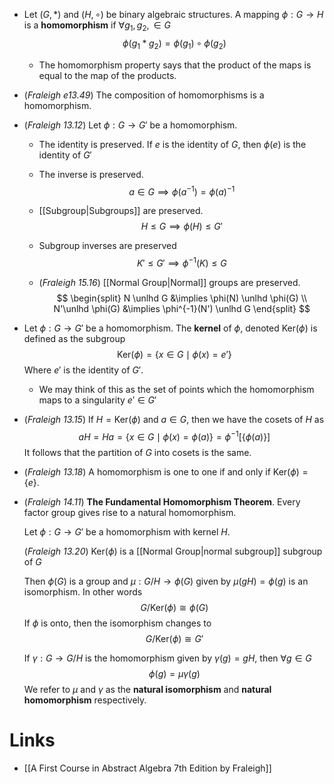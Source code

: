 * Let $(G,\ast)$ and $(H,\circ)$ be binary algebraic structures. A mapping $\phi: G\to H$ is a **homomorphism** if $\forall g_1,g_2,\in G$ 
  $$
  \phi(g_1\ast g_2)=\phi(g_1)\circ \phi(g_2)
  $$
  
	* The homomorphism property says that the product of the maps is equal to the map of the products.

* (*Fraleigh e13.49*) The composition of homomorphisms is a homomorphism.
* (*Fraleigh 13.12*) Let $\phi:G\to G'$ be a homomorphism.
	* The identity is preserved. If $e$ is the identity of $G$, then $\phi(e)$ is the identity of $G'$
	* The inverse is preserved. 
	  $$
	  a\in G\implies \phi(a^{-1})=\phi(a)^{-1}
	  $$
	* [[Subgroup|Subgroups]] are preserved. 
	  $$
	  H\le G\implies \phi(H)\le G'
	  $$
	* Subgroup inverses are preserved 
	  $$
	  K'\le G'\implies \phi^{-1}(K)\le G
	  $$
	  
	* (*Fraleigh 15.16*) [[Normal Group|Normal]] groups are preserved.
	  $$
	  \begin{split}
	  N \unlhd G &\implies \phi(N) \unlhd \phi(G) \\
	  N'\unlhd \phi(G) &\implies \phi^{-1}(N') \unlhd G
	  \end{split}
	  $$

* Let $\phi:G\to G'$ be a homomorphism. The **kernel** of $\phi$, denoted $\text{Ker}(\phi)$  is defined as the subgroup 
  $$
  \text{Ker}(\phi)=\{x\in G\mid \phi(x)=e'\}
  $$
  Where $e'$ is the identity of $G'$.
	* We may think of this as the set of points which the homomorphism maps to a singularity $e'\in G'$

* (*Fraleigh 13.15*) If $H=\text{Ker}(\phi)$ and $a\in G$, then we have the cosets of $H$ as 
  $$
  aH=Ha= \{x\in G\mid \phi(x)=\phi(a)\} = \phi^{-1}[\{\phi(a)\}]
  $$
  It follows that the partition of $G$ into cosets is the same.
  
* (*Fraleigh 13.18*) A homomorphism is one to one if and only if $\text{Ker}(\phi)=\{e\}$. 

* (*Fraleigh 14.11*) **The Fundamental Homomorphism Theorem**.  Every factor group gives rise to a natural homomorphism.

  Let $\phi:G\to G'$ be a homomorphism with kernel $H$. 
  
  (*Fraleigh 13.20*) $\text{Ker}(\phi)$ is a [[Normal Group|normal subgroup]] subgroup of $G$
  
  Then $\phi(G)$ is a group and $\mu:G/H\to \phi(G)$ given by $\mu(gH)=\phi(g)$ is an isomorphism. In other words 
  $$
  G/\text{Ker}(\phi) \cong \phi(G)
  $$
  If $\phi$ is onto, then  the isomorphism changes to 
  $$
  G/\text{Ker}(\phi) \cong G'
  $$
  
  If $\gamma:G\to G/H$ is the homomorphism given by $\gamma(g)=gH$, then $\forall g\in G$
  $$
  \phi(g)=\mu\gamma(g)
  $$
  We refer to $\mu$ and $\gamma$ as the **natural isomorphism** and **natural homomorphism** respectively. 
# Links
* [[A First Course in Abstract Algebra 7th Edition by Fraleigh]]